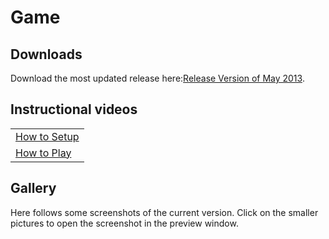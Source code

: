 ﻿# Game

<p></p>

## Downloads

<p></p>

Download the most updated release here:<a href="/dev/InviteGame2013Release.zip">Release Version of May 2013</a>. 

<p></p>

## Instructional videos

<p></p>

<table>
 <tr>
  <td><a href="/dev/HowToSetup/HowToSetupInvite.avi">How to Setup</a></td>
 </tr>
 <tr>
  <td><a href="/dev/HowToPlay/HowToPlayInvite.avi">How to Play</a></td>
 </tr>
</table>

<p></p>

## Gallery

<p></p>

<!--

### Second prototype
<p>
Here follows some screenshots of the second prototype. Click on the smaller pictures to open the screenshot in the preview window. 
</p>

<div class="thumbnails" align="center">
<img src="images/screens/003/001.png" alt=""  / onClick="changeImage(1);"></a>
<img src="images/screens/003/006.png" alt=""  / onClick="changeImage(2);"></a>
<img src="images/screens/003/007.png" alt=""  / onClick="changeImage(3);"></a>
</div>
<div class="thumbnails" align="center">
<img src="images/screens/003/009.png" alt=""  / onClick="changeImage(4);"></a>
<img src="images/screens/003/010.png" alt=""  / onClick="changeImage(5);"></a>
<img src="images/screens/003/011.png" alt=""  / onClick="changeImage(6);"></a>
</div>
<div id="bigimages" align="center">
        <img id="normal1" src="images/screens/003/001.png" alt=""/>
        <img id="normal2" src="images/screens/003/006.png" alt=""/>
        <img id="normal3" src="images/screens/003/007.png" alt=""/>
        <img id="normal4" src="images/screens/003/009.png" alt=""/>
        <img id="normal5" src="images/screens/003/010.png" alt=""/>
        <img id="normal6" src="images/screens/003/011.png" alt=""/>
</div>

<p>
The video below also shows some of the features of the prototype (the video is best seen in full screen). 
</p>

<div align="center">
<iframe width="100%" height="480" src="http://www.youtube.com/embed/U6LMbwoezoE" frameborder="0" allowfullscreen></iframe>
</div>
<p>
</p>


### First prototype
<p>
Here follows some screenshots of the first prototype. Click on the smaller pictures to open the screenshot in the preview window. 
</p>

<div class="thumbnails" align="center">
<img src="images/screens/001/001.png" alt=""  / onClick="changeImage(1);"></a>
<img src="images/screens/001/003.png" alt=""  / onClick="changeImage(2);"></a>
<img src="images/screens/001/007.png" alt=""  / onClick="changeImage(3);"></a>
</div>
<div class="thumbnails" align="center">
<img src="images/screens/001/004.png" alt=""  / onClick="changeImage(4);"></a>
<img src="images/screens/001/006.png" alt=""  / onClick="changeImage(5);"></a>
<img src="images/screens/001/002.png" alt=""  / onClick="changeImage(6);"></a>
</div>
<div id="bigimages" align="center">
        <img id="normal1" src="images/screens/001/001.png" alt=""/>
        <img id="normal2" src="images/screens/001/003.png" alt=""/>
        <img id="normal3" src="images/screens/001/007.png" alt=""/>
        <img id="normal4" src="images/screens/001/004.png" alt=""/>
        <img id="normal5" src="images/screens/001/006.png" alt=""/>
        <img id="normal6" src="images/screens/001/002.png" alt=""/>
</div>

<p>
The video below also shows some of the features of the prototype (the video is best seen in full screen). 
</p>

<div align="center">
<iframe width="100%" height="480" src="http://www.youtube.com/embed/m3AQwiO8T2A" frameborder="0" allowfullscreen></iframe>
</div>
<p>
</p>

### Current Version

--> 

<p>
Here follows some screenshots of the current version. Click on the smaller pictures to open the screenshot in the preview window. 
</p>

<div class="thumbnails" align="center">
<img src="images/screens/003/001.jpg" alt=""  / onClick="changeImage(1);"></a>
<img src="images/screens/003/006.JPG" alt=""  / onClick="changeImage(2);"></a>
<img src="images/screens/003/007.JPG" alt=""  / onClick="changeImage(3);"></a>
</div>
<div class="thumbnails" align="center">
<img src="images/screens/003/009.JPG" alt=""  / onClick="changeImage(4);"></a>
<img src="images/screens/003/010.JPG" alt=""  / onClick="changeImage(5);"></a>
<img src="images/screens/003/011.JPG" alt=""  / onClick="changeImage(6);"></a>
</div>
<div id="bigimages" align="center">
        <img id="normal1" src="images/screens/003/001.jpg" alt=""/>
        <img id="normal2" src="images/screens/003/006.JPG" alt=""/>
        <img id="normal3" src="images/screens/003/007.JPG" alt=""/>
        <img id="normal4" src="images/screens/003/009.JPG" alt=""/>
        <img id="normal5" src="images/screens/003/010.JPG" alt=""/>
        <img id="normal6" src="images/screens/003/011.JPG" alt=""/>
</div>
